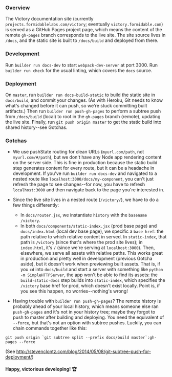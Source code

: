 ### Overview

The Victory documentation site (currently `projects.formidablelabs.com/victory`; eventually `victory.formidable.com`) is served as a GitHub Pages project page, which means the content of the remote `gh-pages` branch corresponds to the live site. The site source lives in `/docs`, and the static site is built to `/docs/build` and deployed from there.

### Development

Run `builder run docs-dev` to start `webpack-dev-server` at port 3000. Run `builder run check` for the usual linting, which covers the `docs` source.

### Deployment

On `master`, run `builder run docs-build-static` to build the static site in `docs/build`, and commit your changes. (As with Heroku, Git needs to know what's changed before it can push, so we're stuck committing built artifacts.) Then run `builder run push-gh-pages` to perform a subtree push from `/docs/build` (local) to root in the `gh-pages` branch (remote), updating the live site. Finally, run `git push origin master` to get the static build into shared history--see Gotchas.

### Gotchas

* We use pushState routing for clean URLs (`myurl.com/path`, not `myurl.com/#/path`), but we don't have any Node app rendering content on the server side. This is fine in production because the static build step generates content for every route, but it can be a headache in development. If you've run `builder run docs-dev` and navigated to a nested route like `localhost:3000/docs/my-component`, you can't just refresh the page to see changes--for now, you have to refresh `localhost:3000` and then navigate back to the page you're interested in.

* Since the live site lives in a nested route (`/victory/`), we have to do a few things differently:
  * In `docs/router.jsx`, we instantiate `history` with the `basename` `/victory`.
  * In both `docs/components/static-index.jsx` (prod base page) and `docs/index.html` (local dev base page), we specific a `base href`: the path relative to which relative content in served. In `static-index`, that path is `/victory` (since that's where the prod site lives); in `index.html`, it's `/` (since we're serving at `localhost:3000`). Then, elsewhere, we serve all assets with relative paths.
This works great in production and pretty well in development (previous Gotcha aside), but it doesn't work when previewing built assets. That is, if you `cd` into `docs/build` and start a server with something like `python -m SimpleHTTPServer`, the app won't be able to find its assets: the `build-static-docs` step builds into `static-index`, which specifies the `/victory` base href for prod, which doesn't exist locally. Point is, if you see this happen, no worries--nothing's wrong!

* Having trouble with `builder run push-gh-pages`? The remote history is probably ahead of your local history, which means someone else ran `push-gh-pages` and it's not in your history tree; maybe they forgot to push to master after building and deploying. You need the equivalent of `--force`, but that's not an option with subtree pushes. Luckily, you can chain commands together like this:
```
git push origin `git subtree split --prefix docs/build master`:gh-pages --force
```
(See http://stevenclontz.com/blog/2014/05/08/git-subtree-push-for-deployment/)

#### Happy, victorious developing! :trophy:
